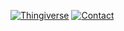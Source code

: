 
  [![Thingiverse](https://img.shields.io/badge/profile-Thingiverse-blue)](https://www.thingiverse.com/softwareinclude/designs)
  [![Contact](https://img.shields.io/badge/Contact-sebastian%40tekydevelop.com-orange )](sebastian@tekydevelop.com)    
  
